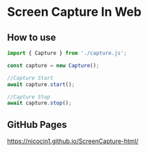 # Screen Capture In Web

## How to use
```js
import { Capture } from './capture.js';

const capture = new Capture();

//Capture Start
await capture.start();

//Capture Stop
await capture.stop();
```

## GitHub Pages
https://nicocin1.github.io/ScreenCapture-html/
